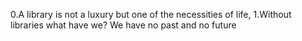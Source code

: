 0.A library is not a luxury but one of the necessities of life, 1.Without libraries what have we? We have no past and no future
